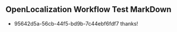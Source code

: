 ## OpenLocalization Workflow Test MarkDown
* 95642d5a-56cb-44f5-bd9b-7c44ebf6fdf7 
thanks!<!--HONumber=Mar16_HO3-->
